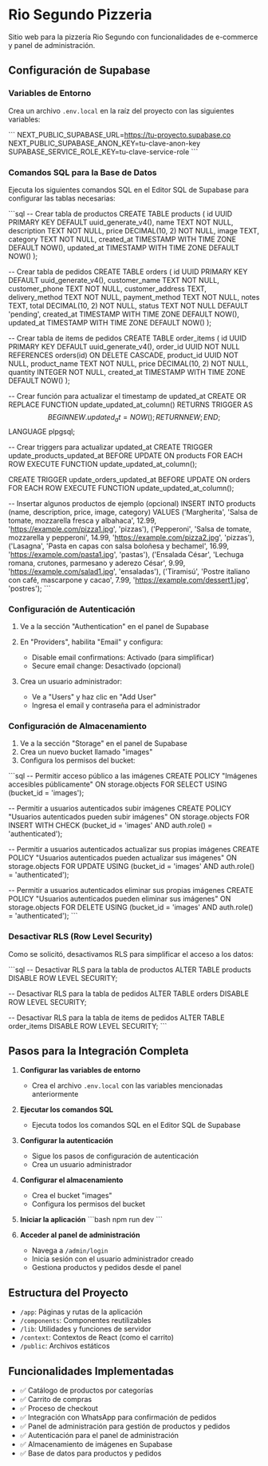# Rio Segundo Pizzeria

Sitio web para la pizzería Rio Segundo con funcionalidades de e-commerce y panel de administración.

## Configuración de Supabase

### Variables de Entorno

Crea un archivo `.env.local` en la raíz del proyecto con las siguientes variables:

\`\`\`
NEXT_PUBLIC_SUPABASE_URL=https://tu-proyecto.supabase.co
NEXT_PUBLIC_SUPABASE_ANON_KEY=tu-clave-anon-key
SUPABASE_SERVICE_ROLE_KEY=tu-clave-service-role
\`\`\`

### Comandos SQL para la Base de Datos

Ejecuta los siguientes comandos SQL en el Editor SQL de Supabase para configurar las tablas necesarias:

\`\`\`sql
-- Crear tabla de productos
CREATE TABLE products (
  id UUID PRIMARY KEY DEFAULT uuid_generate_v4(),
  name TEXT NOT NULL,
  description TEXT NOT NULL,
  price DECIMAL(10, 2) NOT NULL,
  image TEXT,
  category TEXT NOT NULL,
  created_at TIMESTAMP WITH TIME ZONE DEFAULT NOW(),
  updated_at TIMESTAMP WITH TIME ZONE DEFAULT NOW()
);

-- Crear tabla de pedidos
CREATE TABLE orders (
  id UUID PRIMARY KEY DEFAULT uuid_generate_v4(),
  customer_name TEXT NOT NULL,
  customer_phone TEXT NOT NULL,
  customer_address TEXT,
  delivery_method TEXT NOT NULL,
  payment_method TEXT NOT NULL,
  notes TEXT,
  total DECIMAL(10, 2) NOT NULL,
  status TEXT NOT NULL DEFAULT 'pending',
  created_at TIMESTAMP WITH TIME ZONE DEFAULT NOW(),
  updated_at TIMESTAMP WITH TIME ZONE DEFAULT NOW()
);

-- Crear tabla de items de pedidos
CREATE TABLE order_items (
  id UUID PRIMARY KEY DEFAULT uuid_generate_v4(),
  order_id UUID NOT NULL REFERENCES orders(id) ON DELETE CASCADE,
  product_id UUID NOT NULL,
  product_name TEXT NOT NULL,
  price DECIMAL(10, 2) NOT NULL,
  quantity INTEGER NOT NULL,
  created_at TIMESTAMP WITH TIME ZONE DEFAULT NOW()
);

-- Crear función para actualizar el timestamp de updated_at
CREATE OR REPLACE FUNCTION update_updated_at_column()
RETURNS TRIGGER AS $$
BEGIN
  NEW.updated_at = NOW();
  RETURN NEW;
END;
$$ LANGUAGE plpgsql;

-- Crear triggers para actualizar updated_at
CREATE TRIGGER update_products_updated_at
BEFORE UPDATE ON products
FOR EACH ROW
EXECUTE FUNCTION update_updated_at_column();

CREATE TRIGGER update_orders_updated_at
BEFORE UPDATE ON orders
FOR EACH ROW
EXECUTE FUNCTION update_updated_at_column();

-- Insertar algunos productos de ejemplo (opcional)
INSERT INTO products (name, description, price, image, category) VALUES
('Margherita', 'Salsa de tomate, mozzarella fresca y albahaca', 12.99, 'https://example.com/pizza1.jpg', 'pizzas'),
('Pepperoni', 'Salsa de tomate, mozzarella y pepperoni', 14.99, 'https://example.com/pizza2.jpg', 'pizzas'),
('Lasagna', 'Pasta en capas con salsa boloñesa y bechamel', 16.99, 'https://example.com/pasta1.jpg', 'pastas'),
('Ensalada César', 'Lechuga romana, crutones, parmesano y aderezo César', 9.99, 'https://example.com/salad1.jpg', 'ensaladas'),
('Tiramisú', 'Postre italiano con café, mascarpone y cacao', 7.99, 'https://example.com/dessert1.jpg', 'postres');
\`\`\`

### Configuración de Autenticación

1. Ve a la sección "Authentication" en el panel de Supabase
2. En "Providers", habilita "Email" y configura:
   - Disable email confirmations: Activado (para simplificar)
   - Secure email change: Desactivado (opcional)

3. Crea un usuario administrador:
   - Ve a "Users" y haz clic en "Add User"
   - Ingresa el email y contraseña para el administrador

### Configuración de Almacenamiento

1. Ve a la sección "Storage" en el panel de Supabase
2. Crea un nuevo bucket llamado "images"
3. Configura los permisos del bucket:

\`\`\`sql
-- Permitir acceso público a las imágenes
CREATE POLICY "Imágenes accesibles públicamente" 
ON storage.objects FOR SELECT 
USING (bucket_id = 'images');

-- Permitir a usuarios autenticados subir imágenes
CREATE POLICY "Usuarios autenticados pueden subir imágenes" 
ON storage.objects FOR INSERT 
WITH CHECK (bucket_id = 'images' AND auth.role() = 'authenticated');

-- Permitir a usuarios autenticados actualizar sus propias imágenes
CREATE POLICY "Usuarios autenticados pueden actualizar sus imágenes" 
ON storage.objects FOR UPDATE 
USING (bucket_id = 'images' AND auth.role() = 'authenticated');

-- Permitir a usuarios autenticados eliminar sus propias imágenes
CREATE POLICY "Usuarios autenticados pueden eliminar sus imágenes" 
ON storage.objects FOR DELETE 
USING (bucket_id = 'images' AND auth.role() = 'authenticated');
\`\`\`

### Desactivar RLS (Row Level Security)

Como se solicitó, desactivamos RLS para simplificar el acceso a los datos:

\`\`\`sql
-- Desactivar RLS para la tabla de productos
ALTER TABLE products DISABLE ROW LEVEL SECURITY;

-- Desactivar RLS para la tabla de pedidos
ALTER TABLE orders DISABLE ROW LEVEL SECURITY;

-- Desactivar RLS para la tabla de items de pedidos
ALTER TABLE order_items DISABLE ROW LEVEL SECURITY;
\`\`\`

## Pasos para la Integración Completa

1. **Configurar las variables de entorno**
   - Crea el archivo `.env.local` con las variables mencionadas anteriormente

2. **Ejecutar los comandos SQL**
   - Ejecuta todos los comandos SQL en el Editor SQL de Supabase

3. **Configurar la autenticación**
   - Sigue los pasos de configuración de autenticación
   - Crea un usuario administrador

4. **Configurar el almacenamiento**
   - Crea el bucket "images"
   - Configura los permisos del bucket

5. **Iniciar la aplicación**
   \`\`\`bash
   npm run dev
   \`\`\`

6. **Acceder al panel de administración**
   - Navega a `/admin/login`
   - Inicia sesión con el usuario administrador creado
   - Gestiona productos y pedidos desde el panel

## Estructura del Proyecto

- `/app`: Páginas y rutas de la aplicación
- `/components`: Componentes reutilizables
- `/lib`: Utilidades y funciones de servidor
- `/context`: Contextos de React (como el carrito)
- `/public`: Archivos estáticos

## Funcionalidades Implementadas

- ✅ Catálogo de productos por categorías
- ✅ Carrito de compras
- ✅ Proceso de checkout
- ✅ Integración con WhatsApp para confirmación de pedidos
- ✅ Panel de administración para gestión de productos y pedidos
- ✅ Autenticación para el panel de administración
- ✅ Almacenamiento de imágenes en Supabase
- ✅ Base de datos para productos y pedidos
